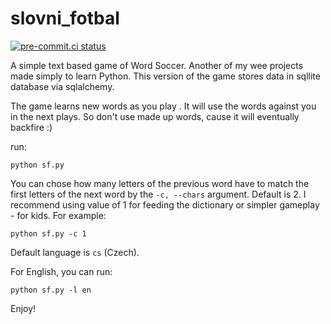 # slovni_fotbal
[![pre-commit.ci status](https://results.pre-commit.ci/badge/github/spidermila/slovni_fotbal/main.svg)](https://results.pre-commit.ci/latest/github/spidermila/slovni_fotbal/main)

A simple text based game of Word Soccer. Another of my wee projects made simply to learn Python. This version of the game stores data in sqllite database via sqlalchemy.

The game learns new words as you play . It will use the words against you in the next plays. So don't use made up words, cause it will eventually backfire :)

run:
```
python sf.py
```

You can chose how many letters of the previous word have to match the first letters of the next word by the ``-c, --chars`` argument. Default is 2. I recommend using value of 1 for feeding the dictionary or simpler gameplay - for kids. For example:
```
python sf.py -c 1
```

Default language is ``cs`` (Czech).

For English, you can run:
```
python sf.py -l en
```

Enjoy!
